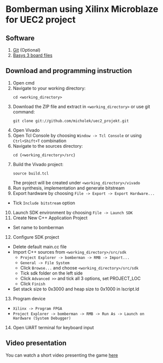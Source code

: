 # Bomberman using Xilinx Microblaze for UEC2 project


## Software

1. [Git](https://git-scm.com/downloads) (Optional)
2. [Basys 3 board files](https://reference.digilentinc.com/reference/software/vivado/board-files)



## Download and programming instruction

1. Open cmd
2. Navigate to your working directory:
    ```
    cd <working_directory>
    ```
3. Download the ZIP file and extract in `<working_directory>` or use git command:
    ```
    git clone git://github.com/micholek/uec2_projekt.git
    ```
4. Open Vivado
5. Open Tcl Console by choosing `Window -> Tcl Console` or using `Ctrl+Shift+T` combination
6. Navigate to the sources directory:
    ```
    cd {<working_directory>/src}
    ```
7. Build the Vivado project:
    ```
    source build.tcl
    ```
    The project will be created under `<working_directory>/vivado`
8. Run synthesis, implementation and generate bitstream
9. Export hardware by choosing `File -> Export -> Export Hardware...`  
  - Tick `Include bitstream` option
10. Launch SDK environment by choosing `File -> Launch SDK`  
11. Create New C++ Application Project
  - Set name to bomberman
12. Configure SDK project  
  - Delete default main.cc file
  - Import C++ sources from `<working_directory>/src/sdk`
    - `Project Explorer -> bomberman -> RMB -> Import...`
    - `General -> File System`
    - Click `Browse...` and choose `<working_directory>/src/sdk`
    - Tick sdk folder on the left side
    - Click `Advanced >>` and tick all 3 options, set PROJECT_LOC
    - Click `Finish`
  - Set stack size to 0x3000 and heap size to 0x1000 in lscript.ld
13. Program device
  - `Xilinx -> Program FPGA`
  - `Project Explorer -> bomberman -> RMB -> Run As -> Launch on Hardware (System Debugger)`
14. Open UART terminal for keyboard input

## Video presentation

You can watch a short video presenting the game [here](https://drive.google.com/open?id=18dinKnmbFVfMRYR385YRHtESh4WQq4uN)
